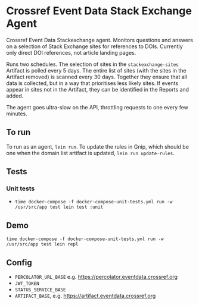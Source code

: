 # Crossref Event Data Stack Exchange Agent

Crossref Event Data Stackexchange agent. Monitors questions and answers on a selection of Stack Exchange sites for references to DOIs. Currently only direct DOI references, not article landing pages.

Runs two schedules. The selection of sites in the `stackexchange-sites` Artifact is polled every 5 days. The entire list of sites (with the sites in the Artifact removed) is scanned every 30 days. Together they ensure that all data is collected, but in a way that prioritises less likely sites. If events appear in sites not in the Artifact, they can be identified in the Reports and added.

The agent goes ultra-slow on the API, throttling requests to one every few minutes.

## To run

To run as an agent, `lein run`. To update the rules in Gnip, which should be one when the domain list artifact is updated, `lein run update-rules`.

## Tests

### Unit tests

 - `time docker-compose -f docker-compose-unit-tests.yml run -w /usr/src/app test lein test :unit`

## Demo

    time docker-compose -f docker-compose-unit-tests.yml run -w /usr/src/app test lein repl

## Config

 - `PERCOLATOR_URL_BASE` e.g. https://percolator.eventdata.crossref.org
 - `JWT_TOKEN`
 - `STATUS_SERVICE_BASE`
 - `ARTIFACT_BASE`, e.g. https://artifact.eventdata.crossref.org
